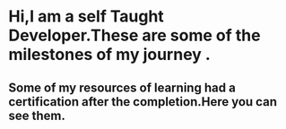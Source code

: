 # Hi,I am a self Taught Developer.These are some of the milestones of my journey .
## Some of my resources of learning had a certification after the completion.Here you can see them.

